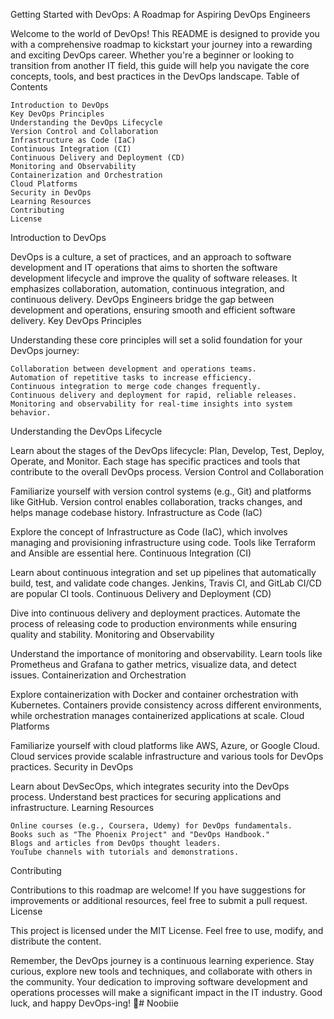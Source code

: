 Getting Started with DevOps: A Roadmap for Aspiring DevOps Engineers

Welcome to the world of DevOps! This README is designed to provide you with a comprehensive roadmap to kickstart your journey into a rewarding and exciting DevOps career. Whether you're a beginner or looking to transition from another IT field, this guide will help you navigate the core concepts, tools, and best practices in the DevOps landscape.
Table of Contents

    Introduction to DevOps
    Key DevOps Principles
    Understanding the DevOps Lifecycle
    Version Control and Collaboration
    Infrastructure as Code (IaC)
    Continuous Integration (CI)
    Continuous Delivery and Deployment (CD)
    Monitoring and Observability
    Containerization and Orchestration
    Cloud Platforms
    Security in DevOps
    Learning Resources
    Contributing
    License

Introduction to DevOps

DevOps is a culture, a set of practices, and an approach to software development and IT operations that aims to shorten the software development lifecycle and improve the quality of software releases. It emphasizes collaboration, automation, continuous integration, and continuous delivery. DevOps Engineers bridge the gap between development and operations, ensuring smooth and efficient software delivery.
Key DevOps Principles

Understanding these core principles will set a solid foundation for your DevOps journey:

    Collaboration between development and operations teams.
    Automation of repetitive tasks to increase efficiency.
    Continuous integration to merge code changes frequently.
    Continuous delivery and deployment for rapid, reliable releases.
    Monitoring and observability for real-time insights into system behavior.

Understanding the DevOps Lifecycle

Learn about the stages of the DevOps lifecycle: Plan, Develop, Test, Deploy, Operate, and Monitor. Each stage has specific practices and tools that contribute to the overall DevOps process.
Version Control and Collaboration

Familiarize yourself with version control systems (e.g., Git) and platforms like GitHub. Version control enables collaboration, tracks changes, and helps manage codebase history.
Infrastructure as Code (IaC)

Explore the concept of Infrastructure as Code (IaC), which involves managing and provisioning infrastructure using code. Tools like Terraform and Ansible are essential here.
Continuous Integration (CI)

Learn about continuous integration and set up pipelines that automatically build, test, and validate code changes. Jenkins, Travis CI, and GitLab CI/CD are popular CI tools.
Continuous Delivery and Deployment (CD)

Dive into continuous delivery and deployment practices. Automate the process of releasing code to production environments while ensuring quality and stability.
Monitoring and Observability

Understand the importance of monitoring and observability. Learn tools like Prometheus and Grafana to gather metrics, visualize data, and detect issues.
Containerization and Orchestration

Explore containerization with Docker and container orchestration with Kubernetes. Containers provide consistency across different environments, while orchestration manages containerized applications at scale.
Cloud Platforms

Familiarize yourself with cloud platforms like AWS, Azure, or Google Cloud. Cloud services provide scalable infrastructure and various tools for DevOps practices.
Security in DevOps

Learn about DevSecOps, which integrates security into the DevOps process. Understand best practices for securing applications and infrastructure.
Learning Resources

    Online courses (e.g., Coursera, Udemy) for DevOps fundamentals.
    Books such as "The Phoenix Project" and "DevOps Handbook."
    Blogs and articles from DevOps thought leaders.
    YouTube channels with tutorials and demonstrations.

Contributing

Contributions to this roadmap are welcome! If you have suggestions for improvements or additional resources, feel free to submit a pull request.
License

This project is licensed under the MIT License. Feel free to use, modify, and distribute the content.

Remember, the DevOps journey is a continuous learning experience. Stay curious, explore new tools and techniques, and collaborate with others in the community. Your dedication to improving software development and operations processes will make a significant impact in the IT industry. Good luck, and happy DevOps-ing! 🚀# Noobiie
